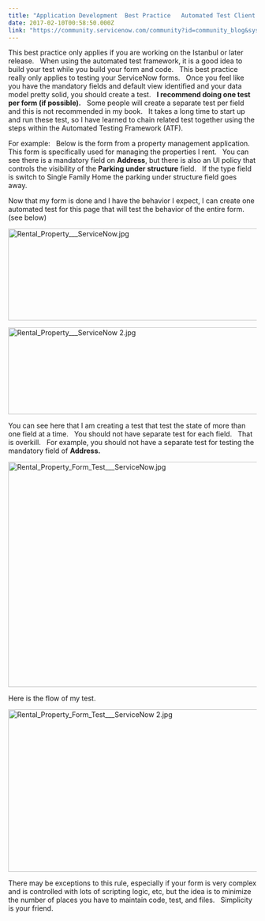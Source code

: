 ```yaml
---
title: "Application Development  Best Practice   Automated Test Client Page Entirely"
date: 2017-02-10T00:58:50.000Z
link: "https://community.servicenow.com/community?id=community_blog&sys_id=0c2de2e5dbd0dbc01dcaf3231f961931"
---
```

<p>This best practice only applies if you are working on the Istanbul or later release.   When using the automated test framework, it is a good idea to build your test while you build your form and code.   This best practice really only applies to testing your ServiceNow forms.   Once you feel like you have the mandatory fields and default view identified and your data model pretty solid, you should create a test.   <strong>I recommend doing one test per form (if possible).</strong>   Some people will create a separate test per field and this is not recommended in my book.   It takes a long time to start up and run these test, so I have learned to chain related test together using the steps within the Automated Testing Framework (ATF).</p><p>For example:   Below is the form from a property management application.   This form is specifically used for managing the properties I rent.   You can see there is a mandatory field on <strong>Address</strong>, but there is also an UI policy that controls the visibility of the <strong>Parking under structure</strong> field.   If the type field is switch to Single Family Home the parking under structure field goes away.</p><p>Now that my form is done and I have the behavior I expect, I can create one automated test for this page that will test the behavior of the entire form. (see below)</p><p></p><p><img   alt="Rental_Property___ServiceNow.jpg" class="image-1 jive-image" src="dc708946db9c9304b322f4621f96190e.iix" style="width: 620px; height: 186px;"/></p><p><img   alt="Rental_Property___ServiceNow 2.jpg" class="image-2 jive-image" src="9cfd188edb585344e9737a9e0f9619d8.iix" style="width: 620px; height: 176px;"/></p><p></p><p>You can see here that I am creating a test that test the state of more than one field at a time.   You should not have separate test for each field.   That is overkill.   For example, you should not have a separate test for testing the mandatory field of <strong>Address.   </strong></p><p></p><p><img   alt="Rental_Property_Form_Test___ServiceNow.jpg" class="image-3 jive-image" src="dcea7b35db90db048c8ef4621f96196e.iix" style="width: 620px; height: 456px;"/></p><p></p><p>Here is the flow of my test.</p><p></p><p><img   alt="Rental_Property_Form_Test___ServiceNow 2.jpg" class="image-4 jive-image" src="dc0e99c2db54d7041dcaf3231f96194c.iix" style="width: 620px; height: 329px;"/></p><p></p><p></p><p>There may be exceptions to this rule, especially if your form is very complex and is controlled with lots of scripting logic, etc, but the idea is to minimize the number of places you have to maintain code, test, and files.   Simplicity is your friend.</p>